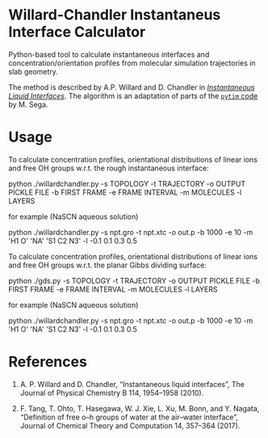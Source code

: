 # Willard-Chandler Instantaneus Interface Calculator
Python-based tool to calculate instantaneous interfaces and concentration/orientation profiles from molecular simulation trajectories in slab geometry.

The method is described by A.P. Willard and D. Chandler in [_Instantaneous Liquid Interfaces_](https://pubs.acs.org/doi/10.1021/jp909219k). The algorithm is an adaptation of parts of the [`pytim` code](https://github.com/Marcello-Sega/pytim) by M. Sega.

# Usage

To calculate concentration profiles, orientational distributions of linear ions and free OH groups w.r.t. the rough instantaneous interface:

python ./willardchandler.py -s TOPOLOGY -t TRAJECTORY -o OUTPUT PICKLE FILE -b FIRST FRAME -e FRAME INTERVAL -m MOLECULES -l LAYERS

for example (NaSCN aqueous solution)

python ./willardchandler.py -s npt.gro -t npt.xtc -o out.p -b 1000 -e 10 -m 'H1 O' 'NA' 'S1 C2 N3' -l -0.1 0.1 0.3 0.5

To calculate concentration profiles, orientational distributions of linear ions and free OH groups w.r.t. the planar Gibbs dividing surface:

python ./gds.py -s TOPOLOGY -t TRAJECTORY -o OUTPUT PICKLE FILE -b FIRST FRAME -e FRAME INTERVAL -m MOLECULES -l LAYERS

for example (NaSCN aqueous solution)

python ./willardchandler.py -s npt.gro -t npt.xtc -o out.p -b 1000 -e 10 -m 'H1 O' 'NA' 'S1 C2 N3' -l -0.1 0.1 0.3 0.5

# References

1. A. P. Willard and D. Chandler, “Instantaneous liquid interfaces”, The Journal of Physical Chemistry B 114, 1954–1958 (2010).

2. F. Tang, T. Ohto, T. Hasegawa, W. J. Xie, L. Xu, M. Bonn, and Y. Nagata, “Definition of free o–h groups of water at the air–water interface”, Journal of Chemical Theory and Computation 14, 357–364 (2017).
